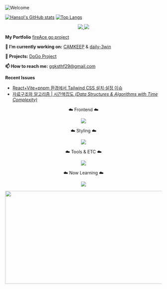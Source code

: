 ![Welcome](https://capsule-render.vercel.app/api?type=waving&height=270&section=header&text=Welcome&fontSize=60&animation=twinkling&backgroundColor=000000&color=8EA3E3&fontColor=8EA3E3&v=2)


[![Hansol's GitHub stats](https://github-readme-stats.vercel.app/api?username=hansolChoi29&show_icons=true&bg_color=000000&title_color=8ea3e3&text_color=8ea3e3&icon_color=8ea3e3&border_radius=10)](https://github.com/anuraghazra/github-readme-stats)
[![Top Langs](https://github-readme-stats.vercel.app/api/top-langs/?username=hansolChoi29&layout=compact&bg_color=000000&title_color=8ea3e3&text_color=8ea3e3&border_radius=10)](https://github.com/anuraghazra/github-readme-stats)

<p align="center">
  <a href="https://instagram.com/_hxnxol_" target="_blank">
    <img src="https://skillicons.dev/icons?i=instagram" />
  </a>
  <a href="https://discord.gg/KWB6scSq" target="_blank">
    <img src="https://skillicons.dev/icons?i=discord" />
  </a>
</p>

<p><strong>My Portfolio</strong>
  <a href="https://portfolio-ace-ten.vercel.app/" target="_blank">fireAce go project</a>
</p>

<p><strong>🔭 I’m currently working on:</strong> <a href="https://github.com/hansolChoi29/camkeep" target="_blank">CAMKEEP</a> & 
<a href="https://github.com/hansolChoi29/daily-3win" target="_blank">daily-3win</a>
</p>


<p><strong>🚀 Projects:</strong>  <a href="https://github.com/Noonsae/DoGo_project" target="_blank">DoGo Project</a></p>

<p><strong>📫 How to reach me:</strong> <a href="mailto:ggksthf29@gmail.com">ggksthf29@gmail.com</a></p>
<p>
<p>
  <strong>Recent Issues</strong>
</p>
<ul>
  <li>
    <a href="https://winwin0219.tistory.com/entry/ACEMonster-ReacttailwindCSS"
       target="_blank" rel="noopener">
      React+Vite+pnpm 환경에서 Tailwind CSS 설치·설정 이슈
    </a>
  </li>
  
  <li>
    <a href="https://winwin0219.tistory.com/entry/%EC%9E%90%EB%A3%8C%EA%B5%AC%EC%A1%B0%EC%99%80-%EC%95%8C%EA%B3%A0%EB%A6%AC%EC%A6%98Data-Structures-Algorithms"
       target="_blank" rel="noopener">
      자료구조와 알고리즘 | 시간복잡도  
      <em>(Data Structures &amp; Algorithms with Time Complexity)</em>
    </a>
  </li>
</ul>


<p align="center">☁️ Frontend ☁️</p>
<p align="center">
  <img src="https://skillicons.dev/icons?i=html,js,ts,react,nextjs" />
</p>



<p align="center">☁️ Styling ☁️</p>
<p align="center">
  <img src="https://skillicons.dev/icons?i=css,tailwind" />
</p>

<p align="center">☁️ Tools & ETC ☁️</p>
<p align="center">
  <img src="https://skillicons.dev/icons?i=git,github,vscode" />
</p>

<p align="center">☁️ Now Learning ☁️</p>
<p align="center">
  <img src="https://skillicons.dev/icons?i=java,spring" />
</p>

<p align="center">
<a href="https://www.gitanimals.org/en_US?utm_medium=image&utm_source=hansolChoi29&utm_content=farm">
<img
  src="https://render.gitanimals.org/farms/hansolChoi29"
  width="600"
  height="300"
/>
</a>
</p>



